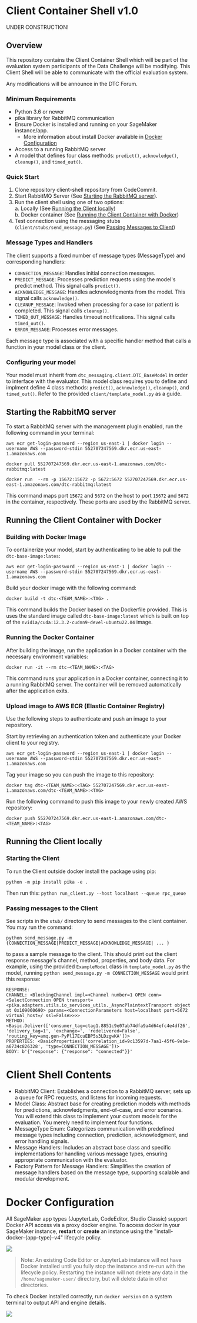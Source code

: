 # Client Container Shell v1.0

UNDER CONSTRUCTION!

## Overview
This repository contains the Client Container Shell which will be part of the evaluation system participants of the Data Challenge will be modifying. This Client Shell will be able to communicate with the official evaluation system.


Any modifications will be announce in the DTC Forum.


### Minimum Requirements
- Python 3.6 or newer
- pika library for RabbitMQ communication
- Ensure Docker is installed and running on your SageMaker instance/app.
  - More information about install Docker available in [Docker Configuration](#docker-configuration)
- Access to a running RabbitMQ server
- A model that defines four class methods: `predict()`, `acknowledge()`, `cleanup()`, and `timed_out()`.


### Quick Start
1. Clone repository client-shell repository from CodeCommit.
2. Start RabbitMQ Server (See [Starting the RabbitMQ server](#starting-the-rabbitmq-server)).
3. Run the client shell using one of two options: \
    a. Locally (See [Running the Client locally](#running-the-client-locally))\
    b. Docker container (See [Running the Client Container with Docker](#running-the-docker-container))
4. Test connection using the messaging stubs (`client/stubs/send_message.py`) (See [Passing Messages to Client](#passing-messages-to-the-client))


### Message Types and Handlers
The client supports a fixed number of message types (MessageType) and corresponding handlers:

- `CONNECTION_MESSAGE`: Handles initial connection messages.
- `PREDICT_MESSAGE`: Processes prediction requests using the model's predict method. This signal calls `predict()`.
- `ACKNOWLEDGE_MESSAGE`: Handles acknowledgments from the model. This signal calls `acknowledge()`.
- `CLEANUP_MESSAGE`: Invoked when processing for a case (or patient) is completed. This signal calls `cleanup()`.
- `TIMED_OUT_MESSAGE`: Handles timeout notifications. This signal calls `timed_out()`.
- `ERROR_MESSAGE`: Processes error messages.

Each message type is associated with a specific handler method that calls a function in your model class or the client.

### Configuring your model
Your model must inherit from `dtc_messaging.client.DTC_BaseModel` in order to interface with the evaluator. This model class requires you to define and implment define 4 class methods: `predict()`, `acknowledge()`, `cleanup()`, and `timed_out()`. Refer to the provided `client/template_model.py` as a guide.



## Starting the RabbitMQ server
To start a RabbitMQ server with the management plugin enabled, run the following command in your terminal:

`aws ecr get-login-password --region us-east-1 | docker login --username AWS --password-stdin 552707247569.dkr.ecr.us-east-1.amazonaws.com`

`docker pull 552707247569.dkr.ecr.us-east-1.amazonaws.com/dtc-rabbitmq:latest`

`docker run  --rm -p 15672:15672 -p 5672:5672 552707247569.dkr.ecr.us-east-1.amazonaws.com/dtc-rabbitmq:latest`

This command maps port `15672` and `5672` on the host to port `15672` and `5672` in the container, respectively. These ports are used by the RabbitMQ server.




## Running the Client Container with Docker

### Building with Docker Image
To containerize your model, start by authenticating to be able to pull the `dtc-base-image:lates`:

`aws ecr get-login-password --region us-east-1 | docker login --username AWS --password-stdin 552707247569.dkr.ecr.us-east-1.amazonaws.com`

Build your docker image with the following command:

`docker build -t dtc-<TEAM_NAME>:<TAG> .`

This command builds the Docker based on the Dockerfile provided. This is uses the standard image called `dtc-base-image:latest` which is built on top of the `nvidia/cuda:12.3.2-cudnn9-devel-ubuntu22.04` image.

### Running the Docker Container
After building the image, run the application in a Docker container with the necessary environment variables:

`docker run -it --rm dtc-<TEAM_NAME>:<TAG>`

This command runs your application in a Docker container, connecting it to a running RabbitMQ server. The container will be removed automatically after the application exits.

### Upload image to AWS ECR (Elastic Container Registry)
Use the following steps to authenticate and push an image to your repository. 

Start by retrieving an authentication token and authenticate your Docker client to your registry.

`aws ecr get-login-password --region us-east-1 | docker login --username AWS --password-stdin 552707247569.dkr.ecr.us-east-1.amazonaws.com`

Tag your image so you can push the image to this repository:

`docker tag dtc-<TEAM_NAME>:<TAG> 552707247569.dkr.ecr.us-east-1.amazonaws.com/dtc-<TEAM_NAME>:<TAG>`

Run the following command to push this image to your newly created AWS repository:

`docker push 552707247569.dkr.ecr.us-east-1.amazonaws.com/dtc-<TEAM_NAME>:<TAG>`







## Running the Client locally

### Starting the Client
To run the Client outside docker install the package using pip:

`python -m pip install pika -e .`

Then run this:
`python run_client.py --host localhost --queue rpc_queue`


### Passing messages to the Client

See scripts in the `stub/` directory to send messages to the client container. You may run the command:

`python send_message.py -m {CONNECTION_MESSAGE|PREDICT_MESSAGE|ACKNOWLEDGE_MESSAGE| ... }`

to pass a sample message to the client. This should print out the client response message's channel, method, properties, and body data. For example, using the provided `ExampleModel` class in `template_model.py` as the model, running `python send_message.py -m CONNECTION_MESSAGE` would print this response:

```
RESPONSE:
CHANNEL: <BlockingChannel impl=<Channel number=1 OPEN conn=<SelectConnection OPEN transport=<pika.adapters.utils.io_services_utils._AsyncPlaintextTransport object at 0x109060690> params=<ConnectionParameters host=localhost port=5672 virtual_host=/ ssl=False>>>>
METHOD: <Basic.Deliver(['consumer_tag=ctag1.8851c9e07ab74dfa9a4d64efc4e4df26', 'delivery_tag=1', 'exchange=', 'redelivered=False', 'routing_key=amq.gen-PyPl17EcuEBP5s3LDzgwKA'])>
PROPERTIES: <BasicProperties(['correlation_id=9c13597d-7aa1-45f6-9e1e-a6734c826328', 'type=CONNECTION_MESSAGE'])>
BODY: b'{"response": {"response": "connected"}}'
```

# Client Shell Contents
- RabbitMQ Client: Establishes a connection to a RabbitMQ server, sets up a queue for RPC requests, and listens for incoming requests.
- Model Class: Abstract base for creating prediction models with methods for predictions, acknowledgments, end-of-case, and error scenarios. You will extend this class to implement your custom models for the evaluation. You merely need to implement four functions.
- MessageType Enum: Categorizes communication with predefined message types including connection, prediction, acknowledgment, and error handling signals.
- Message Handlers: Includes an abstract base class and specific implementations for handling various message types, ensuring appropriate communication with the evaluator.
- Factory Pattern for Message Handlers: Simplifies the creation of message handlers based on the message type, supporting scalable and modular development.

# Docker Configuration

All SageMaker app types (JupyterLab, CodeEditor, Studio Classic) support Docker API access via a proxy docker engine. To access docker in your SageMaker instance, **restart** or **create** an instance using the "install-docker-{app-type}-v4" lifecycle policy.

<img src="images/docker-install-1.png">

> Note: An existing Code Editor or JupyterLab instance will not have Docker installed until you fully stop the instance and re-run with the lifecycle policy. Restarting the instance will not delete any data in the `/home/sagemaker-user/` directory, but will delete data in other directories. 

To check Docker installed correctly, run `docker version` on a system terminal to output API and engine details.

<img src="images/docker-install-2.png">